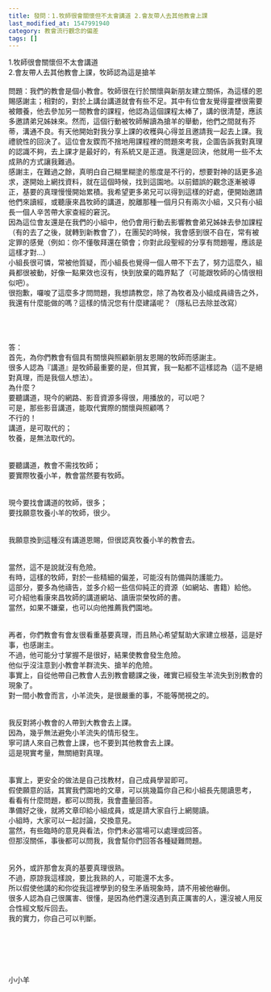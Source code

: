 ```yaml
---
title: 發問：1.牧師很會關懷但不太會講道 2.會友帶人去其他教會上課
last_modified_at: 1547991940
category: 教會流行觀念的偏差
tags: []
---
```


<p>1.牧師很會關懷但不太會講道 <br/>2.會友帶人去其他教會上課，牧師認為這是搶羊<br/><!--more--><br/>問題：我們的教會是個小教會。牧師很在行於關懷與新朋友建立關係，為這樣的恩賜感謝主；相對的，對於上講台講道就會有些不足。其中有位會友覺得靈裡很需要被餵養，他去參加另一間教會的課程，他認為這個課程太棒了，講的很清楚，應該多邀請弟兄姊妹來。然而，這個行動被牧師解讀為搶羊的舉動，他們之間就有芥蒂，溝通不良。有天他開始對我分享上課的收穫與心得並且邀請我一起去上課。我禮貌性的回決了。這位會友鍥而不捨地用課程裡的問題來考我，企圖告訴我對真理的認識不夠，去上課才是最好的，有系統又是正道。我還是回決，他就用一些不太成熟的方式讓我難過。<br/>       感謝主，在難過之餘，真明白自己糊里糊塗的態度是不行的，想要對神的話更多追求，遂開始上網找資料，就在這個時候，找到這園地。以前錯誤的觀念逐漸被導正，基要的真理慢慢開始累積。我希望更多弟兄可以得到這樣的好處，便開始邀請他們來讀經，或聽康來昌牧師的講道，脫離那種一個月只有兩次小組，又只有小組長一個人辛苦帶大家查經的窘況。<br/>       因為這位會友還是在我們的小組中，他仍會用行動去影響教會弟兄姊妹去參加課程（有的去了之後，就轉到新教會了），在團契的時候，我會感到很不自在，常有被定罪的感覺（例如：你不懂敬拜還在領會；你對此段聖經的分享有問題喔，應該是這樣才對…）<br/>        小組長很可憐，常被他質疑，而小組長也覺得一個人帶不下去了，努力這麼久，組員都很被動，好像一點果效也沒有，快到放棄的臨界點了（可能跟牧師的心情很相似吧）。<br/>很抱歉，囉唆了這麼多才問問題，我想請教您，除了為牧者及小組成員禱告之外，<br/>我還有什麼能做的嗎？這樣的情況您有什麼建議呢？（隱私已去除並改寫）<br/> <br/><br/><br/><br/>答：<br/>首先，為你們教會有個具有關懷與照顧新朋友恩賜的牧師而感謝主。<br/>很多人認為『講道』是牧師最重要的是，但其實，我一點都不這樣認為（這不是絕對真理，而是我個人想法）。<br/>為什麼？<br/>要聽講道，現今的網路、影音資源多得很，用播放的，可以吧？<br/>可是，那些影音講道，能取代實際的關懷與照顧嗎？<br/>不行的！<br/>講道，是可取代的；<br/>牧養，是無法取代的。<br/> <br/><br/>要聽講道，教會不需找牧師；<br/>要實際牧養小羊，教會當然要有牧師。<br/> <br/><br/>現今要找會講道的牧師，很多；<br/>要找願意牧養小羊的牧師，很少。<br/> <br/><br/>我願意換到這種沒有講道恩賜，但很認真牧養小羊的教會去。<br/> <br/><br/>當然，這不是說就沒有危險。<br/>有時，這樣的牧師，對於一些精細的偏差，可能沒有防備與防護能力。<br/>這部分，要多為他禱告，並多介紹一些信仰純正的資源（如網站、書籍）給他。<br/>可介紹他看康來昌牧師的講道網站、讀唐崇榮牧師的書。<br/>當然，如果不嫌棄，也可以向他推薦我們園地。<br/> <br/> <br/>再者，你們教會有會友很看重基要真理，而且熱心希望幫助大家建立根基，這是好事，也感謝主。<br/>不過，他可能分寸掌握不是很好，結果使教會發生危險。<br/>他似乎沒注意到小教會羊群流失、搶羊的危險。<br/>事實上，自從他帶自己教會人去別教會聽課之後，確實已經發生羊流失到別教會的現象了。<br/>對一間小教會而言，小羊流失，是很嚴重的事，不能等閒視之的。<br/> <br/><br/>我反對將小教會的人帶到大教會去上課。<br/>因為，幾乎無法避免小羊流失的情形發生。<br/>寧可請人來自己教會上課，也不要到其他教會去上課。<br/>這是現實考量，無關絕對真理。<br/> <br/><br/>事實上，更安全的做法是自己找教材，自己成員學習即可。<br/>假使願意的話，其實我們園地的文章，可以挑幾篇你自己和小組長先閱讀思考，<br/>看看有什麼問題，都可以問我，我會盡量回答。<br/>準備好之後，就將文章印給小組成員，或是請大家自行上網閱讀。<br/>小組時，大家可以一起討論，交換意見。<br/>當然，有些臨時的意見與看法，你們未必當場可以處理或回答。<br/>但那沒關係，事後都可以問我，我會幫你們回答各種疑難問題。<br/> <br/><br/>另外，或許那會友真的基要真理很熟。<br/>不過，原諒我這樣說，要比我熟的人，可能還不太多。<br/>所以假使他講的和你從我這裡學到的發生矛盾現象時，請不用被他嚇倒。<br/>很多人認為自己很厲害、很懂，是因為他們還沒遇到真正厲害的人，還沒被人用反合性經文駁斥回去。<br/>我的實力，你自己可以判斷。<br/> <br/><br/><br/><br/><br/><br/>小小羊<br/><br/><br/><br/><br/><br/><br/><br/></p>
